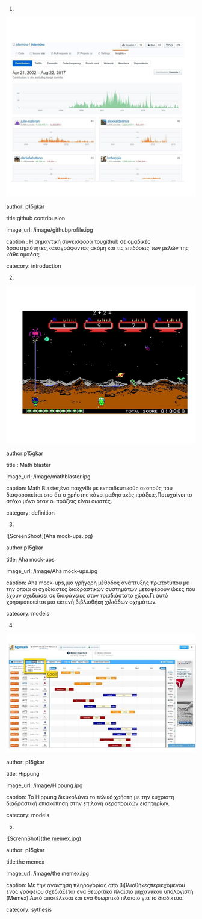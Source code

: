 1)
![ScreenShot]( githubcontribusion.jpg )

author: p15gkar                                                                            

 title:github contribusion                                         
                                                     
 image_url: /image/githubprofile.ipg                                                             
                                                                 
caption : Η σημαντική συνεισφορά τουgithub σε ομαδικές δραστηριότητες,καταγράφοντας ακόμη και τις επιδόσεις των μελών της κάθε ομαδας

catecory: introduction


2)

![screenShot](mathblaster.jpg)


author:p15gkar   

title : Math blaster 

image_url:    /image/mathblaster.ipg  

caption: Math Blaster,ένα παιχνίδι με εκπαιδευτικούς σκοπούς που διαφοροπείται στο ότι ο χρήστης  κάνει μαθηατικές πράξεις.Πετυχαίνει το στόχο   μόνο όταν οι πράξεις είναι σωστές.

category:   definition                                                           


3)

![ScreenShoot](Aha mock-ups.jpg)



author:p15gkar                                                                                

title:    Aha mock-ups                     
                                                               
image_url: /image/Aha mock-ups.ipg                                                               
                                                                
 caption: Aha mock-ups,μια γρήγορη μέθοδος ανάπτυξης  πρωτοτύπου με την οποια οι σχεδιαστές διαδραστικών συστημάτων μεταφέρουν ιδέες που έχουν σχεδιάσει σε διαφάνειες στον τρισδιάστατο χώρο.Γι αυτό χρησιμοποιείται μια εκτενή βιβλιοθήκη χιλιάδων σχημάτων.                                                                                                                           
                                                                
catecory:   models                                                             


4)
![ScreenShot](Hippung.jpg)


author:   p15gkar                                                                            

                               
                                                              
                                                             
title: Hippung 

image_url: /image/Hippung.ipg 

caption: Το Hippung διευκολύνει το τελικό χρήστη με την ευχριστη διαδραστική επισκόπηση στην επιλογή αεροπορικών εισητηρίων.
  
  
catecory:  models
  
  
  
  
  
  
5)

![ScrennShot](the memex.jpg)


author:  p15gkar                                                                               

                              
                                                          

  title:the memex 


 image_url:   /image/the memex.ipg


caption: Με την ανάκτηση πληρογορίας απο βιβλιοθήκεςπεριεχομένου ενος γραφείου σχεδιάζεται ενα θεωριτικό πλαίσιο μηχανιικου υπολογιστή
(Memex).Αυτό αποτέλεσαι και ενα  θεωριτικό πλαισιο για το διαδίκτυο. 

catecory: sythesis






































































